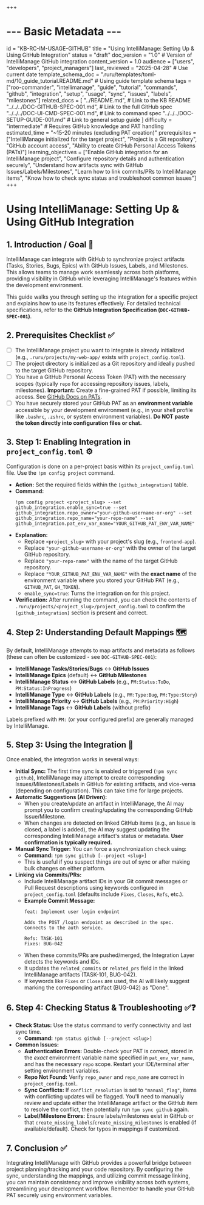 +++
# --- Basic Metadata ---
id = "KB-RC-IM-USAGE-GITHUB"
title = "Using IntelliManage: Setting Up & Using GitHub Integration"
status = "draft"
doc_version = "1.0" # Version of IntelliManage GitHub integration
content_version = 1.0
audience = ["users", "developers", "project_managers"]
last_reviewed = "2025-04-28" # Use current date
template_schema_doc = ".ruru/templates/toml-md/10_guide_tutorial.README.md" # Using guide template schema
tags = ["roo-commander", "intellimanage", "guide", "tutorial", "commands", "github", "integration", "setup", "usage", "sync", "issues", "labels", "milestones"]
related_docs = [
    "../README.md", # Link to the KB README
    "../../../DOC-GITHUB-SPEC-001.md", # Link to the full GitHub spec
    "../../../DOC-UI-CMD-SPEC-001.md", # Link to command spec
    "../../../DOC-SETUP-GUIDE-001.md" # Link to general setup guide
    ]
difficulty = "intermediate" # Requires GitHub knowledge and PAT handling
estimated_time = "~15-20 minutes (excluding PAT creation)"
prerequisites = ["IntelliManage initialized for the target project", "Project is a Git repository", "GitHub account access", "Ability to create GitHub Personal Access Tokens (PATs)"]
learning_objectives = ["Enable GitHub integration for an IntelliManage project", "Configure repository details and authentication securely", "Understand how artifacts sync with GitHub Issues/Labels/Milestones", "Learn how to link commits/PRs to IntelliManage items", "Know how to check sync status and troubleshoot common issues"]
+++

# Using IntelliManage: Setting Up & Using GitHub Integration

## 1. Introduction / Goal 🎯

IntelliManage can integrate with GitHub to synchronize project artifacts (Tasks, Stories, Bugs, Epics) with GitHub Issues, Labels, and Milestones. This allows teams to manage work seamlessly across both platforms, providing visibility in GitHub while leveraging IntelliManage's features within the development environment.

This guide walks you through setting up the integration for a specific project and explains how to use its features effectively. For detailed technical specifications, refer to the **GitHub Integration Specification (`DOC-GITHUB-SPEC-001`)**.

## 2. Prerequisites Checklist ✅

*   [ ] The IntelliManage project you want to integrate is already initialized (e.g., `.ruru/projects/my-web-app/` exists with `project_config.toml`).
*   [ ] The project directory is initialized as a Git repository and ideally pushed to the target GitHub repository.
*   [ ] You have a GitHub Personal Access Token (PAT) with the necessary scopes (typically `repo` for accessing repository issues, labels, milestones). **Important:** Create a fine-grained PAT if possible, limiting its access. See [GitHub Docs on PATs](https://docs.github.com/en/authentication/keeping-your-account-and-data-secure/managing-your-personal-access-tokens).
*   [ ] You have securely stored your GitHub PAT as an **environment variable** accessible by your development environment (e.g., in your shell profile like `.bashrc`, `.zshrc`, or system environment variables). **Do NOT paste the token directly into configuration files or chat.**

## 3. Step 1: Enabling Integration in `project_config.toml` ⚙️

Configuration is done on a per-project basis within its `project_config.toml` file. Use the `!pm config project` command.

*   **Action:** Set the required fields within the `[github_integration]` table.
*   **Command:**
    ```
    !pm config project <project_slug> --set github_integration.enable_sync=true --set github_integration.repo_owner="your-github-username-or-org" --set github_integration.repo_name="your-repo-name" --set github_integration.pat_env_var_name="YOUR_GITHUB_PAT_ENV_VAR_NAME"
    ```
*   **Explanation:**
    *   Replace `<project_slug>` with your project's slug (e.g., `frontend-app`).
    *   Replace `"your-github-username-or-org"` with the owner of the target GitHub repository.
    *   Replace `"your-repo-name"` with the name of the target GitHub repository.
    *   Replace `"YOUR_GITHUB_PAT_ENV_VAR_NAME"` with the **exact name** of the environment variable where you stored your GitHub PAT (e.g., `GITHUB_PAT`, `GH_TOKEN`).
    *   `enable_sync=true`: Turns the integration on for this project.
*   **Verification:** After running the command, you can check the contents of `.ruru/projects/<project_slug>/project_config.toml` to confirm the `[github_integration]` section is present and correct.

## 4. Step 2: Understanding Default Mappings 🗺️

By default, IntelliManage attempts to map artifacts and metadata as follows (these can often be customized - see `DOC-GITHUB-SPEC-001`):

*   **IntelliManage Tasks/Stories/Bugs** <-> **GitHub Issues**
*   **IntelliManage Epics** (default) <-> **GitHub Milestones**
*   **IntelliManage Status** <-> **GitHub Labels** (e.g., `PM:Status:ToDo`, `PM:Status:InProgress`)
*   **IntelliManage Type** <-> **GitHub Labels** (e.g., `PM:Type:Bug`, `PM:Type:Story`)
*   **IntelliManage Priority** <-> **GitHub Labels** (e.g., `PM:Priority:High`)
*   **IntelliManage Tags** <-> **GitHub Labels** (without prefix)

Labels prefixed with `PM:` (or your configured prefix) are generally managed by IntelliManage.

## 5. Step 3: Using the Integration 🔄

Once enabled, the integration works in several ways:

*   **Initial Sync:** The first time sync is enabled or triggered (`!pm sync github`), IntelliManage may attempt to create corresponding Issues/Milestones/Labels in GitHub for existing artifacts, and vice-versa (depending on configuration). This can take time for large projects.
*   **Automatic Suggestions (AI Driven):**
    *   When you create/update an artifact in IntelliManage, the AI may prompt you to confirm creating/updating the corresponding GitHub Issue/Milestone.
    *   When changes are detected on linked GitHub items (e.g., an Issue is closed, a label is added), the AI may suggest updating the corresponding IntelliManage artifact's status or metadata. **User confirmation is typically required.**
*   **Manual Sync Trigger:** You can force a synchronization check using:
    *   **Command:** `!pm sync github [--project <slug>]`
    *   This is useful if you suspect things are out of sync or after making bulk changes on either platform.
*   **Linking via Commits/PRs:**
    *   Include IntelliManage artifact IDs in your Git commit messages or Pull Request descriptions using keywords configured in `project_config.toml` (defaults include `Fixes`, `Closes`, `Refs`, etc.).
    *   **Example Commit Message:**
        ```
        feat: Implement user login endpoint

        Adds the POST /login endpoint as described in the spec.
        Connects to the auth service.

        Refs: TASK-101
        Fixes: BUG-042
        ```
    *   When these commits/PRs are pushed/merged, the Integration Layer detects the keywords and IDs.
    *   It updates the `related_commits` or `related_prs` field in the linked IntelliManage artifacts (TASK-101, BUG-042).
    *   If keywords like `Fixes` or `Closes` are used, the AI will likely suggest marking the corresponding artifact (BUG-042) as "Done".

## 6. Step 4: Checking Status & Troubleshooting ✅❓

*   **Check Status:** Use the status command to verify connectivity and last sync time.
    *   **Command:** `!pm status github [--project <slug>]`
*   **Common Issues:**
    *   **Authentication Errors:** Double-check your PAT is correct, stored in the *exact* environment variable name specified in `pat_env_var_name`, and has the necessary `repo` scope. Restart your IDE/terminal after setting environment variables.
    *   **Repo Not Found:** Verify `repo_owner` and `repo_name` are correct in `project_config.toml`.
    *   **Sync Conflicts:** If `conflict_resolution` is set to `"manual_flag"`, items with conflicting updates will be flagged. You'll need to manually review and update either the IntelliManage artifact or the GitHub item to resolve the conflict, then potentially run `!pm sync github` again.
    *   **Label/Milestone Errors:** Ensure labels/milestones exist in GitHub or that `create_missing_labels`/`create_missing_milestones` is enabled (if available/default). Check for typos in mappings if customized.

## 7. Conclusion ✅

Integrating IntelliManage with GitHub provides a powerful bridge between project planning/tracking and your code repository. By configuring the sync, understanding the mappings, and utilizing commit message linking, you can maintain consistency and improve visibility across both systems, streamlining your development workflow. Remember to handle your GitHub PAT securely using environment variables.